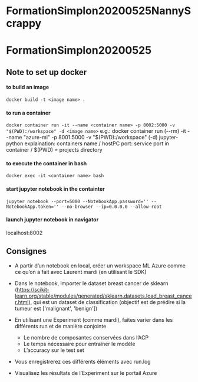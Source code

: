 # FormationSimplon20200525NannyScrappy

# FormationSimplon20200525

## Note to set up docker
#### to build an image
```docker build -t <image name> .```

#### to run a container
```docker container run -it --name <container name> -p 8002:5000 -v "$(PWD):/workspace" -d <image name>```
e.g.: docker container run (--rm) -it --name "azure-ml" -p 8001:5000 -v "$(PWD):/workspace" (-d) jupyter-python
explaination:  	       containers name /  hostPC port: service port in container / $(PWD) = projects directory

#### to execute the container in bash
```docker exec -it <container name> bash```

#### start jupyter notebook in the containter
```jupyter notebook --port=5000 --NotebookApp.password='' --NotebookApp.token='' --no-browser --ip=0.0.0.0 --allow-root```

#### launch jupyter notebook in navigator
localhost:8002

## Consignes
- A partir d’un notebook en local, créer un workspace ML Azure comme ce qu’on a fait avec Laurent mardi (en utilisant le SDK)
- Dans le notebook, importer le dataset breast cancer de sklearn (https://scikit-learn.org/stable/modules/generated/sklearn.datasets.load_breast_cancer.html), qui est un dataset de classification (objectif est de prédire si la tumeur est ['malignant', 'benign'])
- En utilisant une Experiment (comme mardi), faites varier dans les différents run et de manière conjointe
    - Le nombre de composantes conservées dans l’ACP
	- Le temps nécessaire pour entraîner le modèle
	- L’accuracy sur le test set
		 
- Vous enregistrerez ces différents éléments avec run.log
- Visualisez les résultats de l’Experiment sur le portail Azure